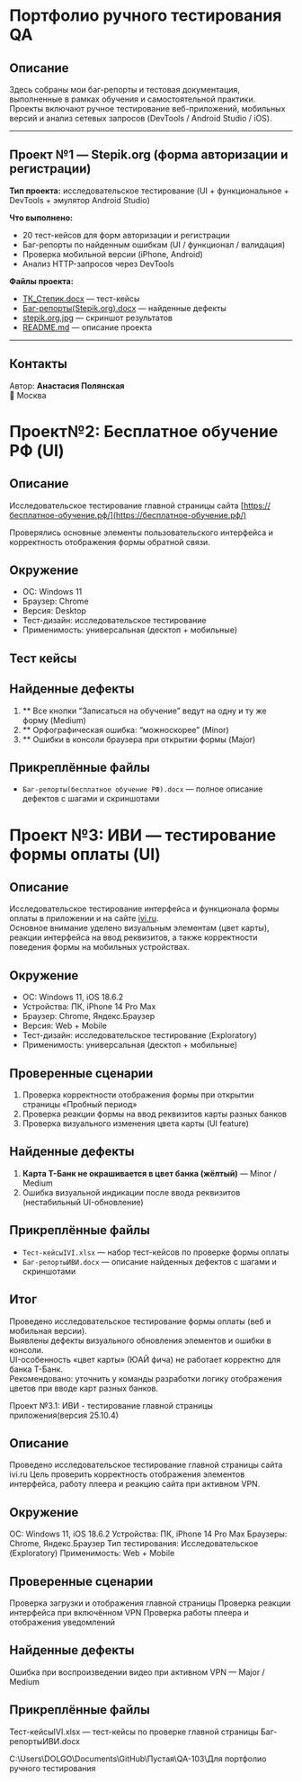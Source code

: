 # Портфолио ручного тестирования QA

## Описание
Здесь собраны мои баг-репорты и тестовая документация, выполненные в рамках обучения и самостоятельной практики.  
Проекты включают ручное тестирование веб-приложений, мобильных версий и анализ сетевых запросов (DevTools / Android Studio / iOS).

---

## Проект №1 — Stepik.org (форма авторизации и регистрации)

**Тип проекта:** исследовательское тестирование (UI + функциональное + DevTools + эмулятор Android Studio)

**Что выполнено:**
-  20 тест-кейсов для форм авторизации и регистрации  
-  Баг-репорты по найденным ошибкам (UI / функционал / валидация)  
-  Проверка мобильной версии (iPhone, Android)  
-  Анализ HTTP-запросов через DevTools  

**Файлы проекта:**
- [ТК_Степик.docx](ТК_Степик.docx) — тест-кейсы  
- [Баг-репорты(Stepik.org).docx](Баг-репорты(Stepik.org).docx) — найденные дефекты  
- [stepik.org.jpg](stepik.org.jpg) — скриншот результатов  
- [README.md](README.md) — описание проекта  

---

##  Контакты
Автор: **Анастасия Полянская**  
📍 Москва  


# Проект№2: Бесплатное обучение РФ (UI)

## Описание
Исследовательское тестирование главной страницы сайта [https://бесплатное-обучение.рф/](https://бесплатное-обучение.рф/)

Проверялись основные элементы пользовательского интерфейса и корректность отображения формы обратной связи.

## Окружение
- ОС: Windows 11  
- Браузер: Chrome  
- Версия: Desktop  
- Тест-дизайн: исследовательское тестирование 
- Применимость: универсальная (десктоп + мобильные)
## Тест кейсы 


## Найденные дефекты
1. ** Все кнопки “Записаться на обучение” ведут на одну и ту же форму (Medium)  
2. ** Орфографическая ошибка: “можноскорее” (Minor)  
3. ** Ошибки в консоли браузера при открытии формы (Major)

##  Прикреплённые файлы
- `Баг-репорты(бесплатное обучение РФ).docx` — полное описание дефектов с шагами и скриншотами


# Проект №3: ИВИ — тестирование формы оплаты (UI)

## Описание
Исследовательское тестирование интерфейса и функционала формы оплаты в приложении и на сайте [ivi.ru](https://www.ivi.ru).  
Основное внимание уделено визуальным элементам (цвет карты), реакции интерфейса на ввод реквизитов, а также корректности поведения формы на мобильных устройствах.

## Окружение
- ОС: Windows 11, iOS 18.6.2  
- Устройства: ПК, iPhone 14 Pro Max  
- Браузер: Chrome, Яндекс.Браузер  
- Версия: Web + Mobile  
- Тест-дизайн: исследовательское тестирование (Exploratory)  
- Применимость: универсальная (десктоп + мобильные)


## Проверенные сценарии
1. Проверка корректности отображения формы при открытии страницы «Пробный период»  
2. Проверка реакции формы на ввод реквизитов карты разных банков  
3. Проверка визуального изменения цвета карты (UI feature)  


## Найденные дефекты
1. **Карта Т-Банк не окрашивается в цвет банка (жёлтый)** — Minor / Medium  
2. Ошибка визуальной индикации после ввода реквизитов (нестабильный UI-обновление)  


## Прикреплённые файлы
- `Тест-кейсыIVI.xlsx` — набор тест-кейсов по проверке формы оплаты  
- `Баг-репортыИВИ.docx` — описание найденных дефектов с шагами и скриншотами  


## Итог
Проведено исследовательское тестирование формы оплаты (веб и мобильная версии).  
Выявлены дефекты визуального обновления элементов и ошибки в консоли.  
UI-особенность «цвет карты» (ЮАЙ фича) не работает корректно для банка Т-Банк.  
Рекомендовано: уточнить у команды разработки логику отображения цветов при вводе карт разных банков.


Проект №3.1: ИВИ - тестирование главной страницы приложения(версия 25.10.4)
## Описание
Проведено исследовательское тестирование главной страницы сайта ivi.ru
Цель проверить корректность отображения элементов интерфейса, работу плеера и реакцию сайта при активном VPN.

## Окружение
ОС: Windows 11, iOS 18.6.2
Устройства: ПК, iPhone 14 Pro Max
Браузеры: Chrome, Яндекс.Браузер
Тип тестирования: Исследовательское (Exploratory)
Применимость: Web + Mobile

## Проверенные сценарии
Проверка загрузки и отображения главной страницы
Проверка реакции интерфейса при включённом VPN
Проверка работы плеера и отображения уведомлений

## Найденные дефекты
Ошибка при воспроизведении видео при активном VPN — Major / Medium

## Прикреплённые файлы
Тест-кейсыIVI.xlsx — тест-кейсы по проверке главной страницы
Баг-репортыИВИ.docx

C:\Users\DOLGO\Documents\GitHub\Пустая\QA-103\Для портфолио ручного тестирования


